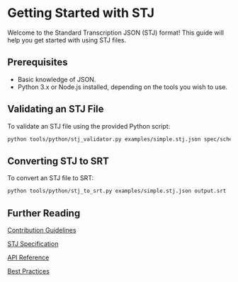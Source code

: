 # Getting Started with STJ

Welcome to the Standard Transcription JSON (STJ) format! This guide will help you get started with using STJ files.

## Prerequisites

- Basic knowledge of JSON.
- Python 3.x or Node.js installed, depending on the tools you wish to use.

## Validating an STJ File

To validate an STJ file using the provided Python script:

```bash
python tools/python/stj_validator.py examples/simple.stj.json spec/schema/stj-schema.json
```

## Converting STJ to SRT

To convert an STJ file to SRT:

```bash
python tools/python/stj_to_srt.py examples/simple.stj.json output.srt
```

## Further Reading

[Contribution Guidelines](../CONTRIBUTING.md)

[STJ Specification](../spec/stj-specification.md)

[API Reference](./api-reference.md)

[Best Practices](./best-practices.md)

